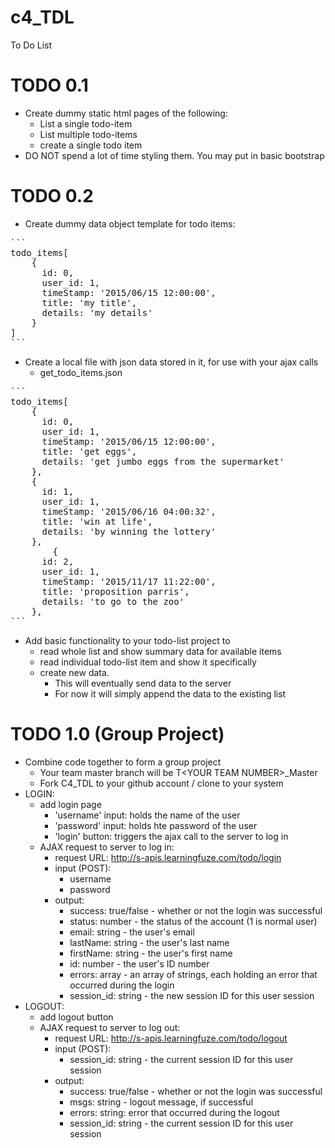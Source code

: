 # c4_TDL
To Do List

# TODO 0.1 
- Create dummy static html pages of the following:
    - List a single todo-item
    - List multiple todo-items
    - create a single todo item
- DO NOT spend a lot of time styling them.  You may put in basic bootstrap

# TODO 0.2
- Create dummy data object template for todo items:
<pre>
``` 
todo_items[
    {
      id: 0,
      user_id: 1,
      timeStamp: '2015/06/15 12:00:00',
      title: 'my title',
      details: 'my details'
    }
]
```
</pre>
- Create a local file with json data stored in it, for use with your ajax calls
  - get_todo_items.json
<pre>
``` 
todo_items[
    {
      id: 0,
      user_id: 1,
      timeStamp: '2015/06/15 12:00:00',
      title: 'get eggs',
      details: 'get jumbo eggs from the supermarket'
    },
    {
      id: 1,
      user_id: 1,
      timeStamp: '2015/06/16 04:00:32',
      title: 'win at life',
      details: 'by winning the lottery'
    },
        {
      id: 2,
      user_id: 1,
      timeStamp: '2015/11/17 11:22:00',
      title: 'proposition parris',
      details: 'to go to the zoo'
    },
```
</pre>
- Add basic functionality to your todo-list project to
    - read whole list and show summary data for available items
    - read individual todo-list item and show it specifically
    - create new data.
        - This will eventually send data to the server
        - For now it will simply append the data to the existing list

# TODO 1.0 (Group Project)
- Combine code together to form a group project
    - Your team master branch will be T&lt;YOUR TEAM NUMBER&gt;_Master
    - Fork C4_TDL to your github account / clone to your system
- LOGIN:
    - add login page
        - 'username' input: holds the name of the user
        - 'password' input: holds hte password of the user
        - 'login' button: triggers the ajax call to the server to log in
    - AJAX request to server to log in:
        - request URL: http://s-apis.learningfuze.com/todo/login
        - input (POST):
            - username
            - password
        - output:
            - success: true/false - whether or not the login was successful
            - status:  number - the status of the account (1 is normal user)
            - email: string - the user's email
            - lastName: string - the user's last name
            - firstName: string - the user's first name
            - id: number - the user's ID number
            - errors: array - an array of strings, each holding an error that occurred during the login
            - session_id: string - the new session ID for this user session
- LOGOUT:
    - add logout button
    - AJAX request to server to log out:
        - request URL: http://s-apis.learningfuze.com/todo/logout
        - input (POST):
            - session_id: string - the current session ID for this user session
        - output:
            - success: true/false - whether or not the login was successful
            - msgs: string - logout message, if successful
            - errors: string: error that occurred during the logout
            - session_id: string - the current session ID for this user session
